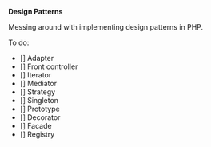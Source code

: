 **Design Patterns**

Messing around with implementing design patterns in PHP.

To do:
- [] Adapter
- [] Front controller
- [] Iterator
- [] Mediator
- [] Strategy
- [] Singleton
- [] Prototype
- [] Decorator
- [] Facade
- [] Registry
